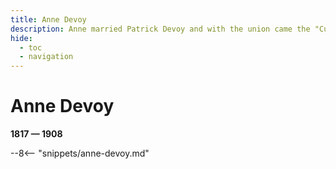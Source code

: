 ```yaml
---
title: Anne Devoy
description: Anne married Patrick Devoy and with the union came the "Curse of the Devoys”
hide:
  - toc
  - navigation 
---
```


# Anne Devoy

**1817 — 1908**

--8<-- "snippets/anne-devoy.md"
